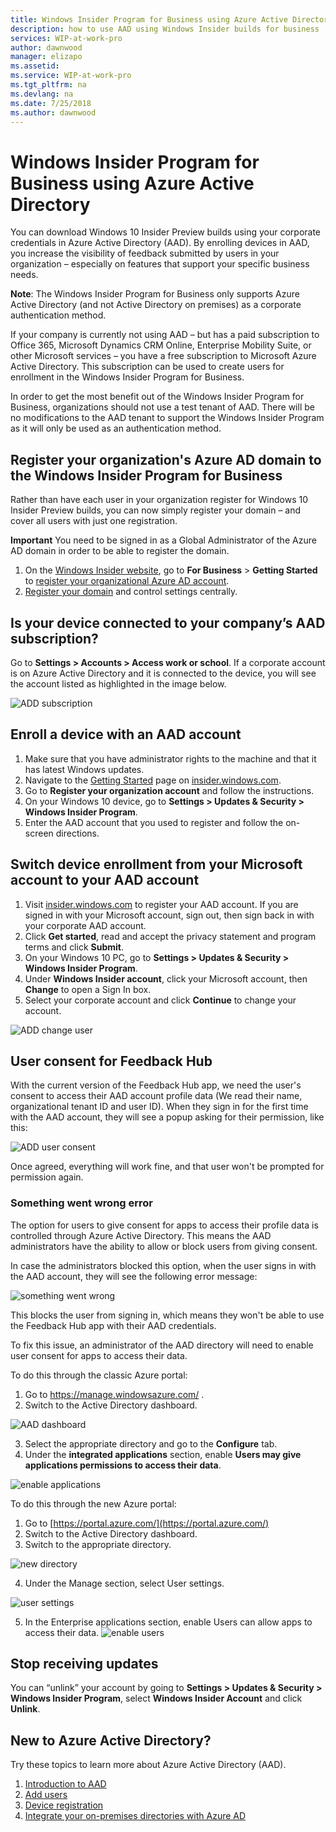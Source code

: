 ```yaml
---
title: Windows Insider Program for Business using Azure Active Directory
description: how to use AAD using Windows Insider builds for business
services: WIP-at-work-pro
author: dawnwood
manager: elizapo
ms.assetid: 
ms.service: WIP-at-work-pro
ms.tgt_pltfrm: na
ms.devlang: na
ms.date: 7/25/2018
ms.author: dawnwood
---
```


# Windows Insider Program for Business using Azure Active Directory

You can download Windows 10 Insider Preview builds using your corporate credentials in Azure Active Directory (AAD). By enrolling devices in AAD, you increase the visibility of feedback submitted by users in your organization – especially on features that support your specific business needs. 

<b>Note</b>: The Windows Insider Program for Business only supports Azure Active Directory (and not Active Directory on premises) as a corporate authentication method.

If your company is currently not using AAD – but has a paid subscription to Office 365, Microsoft Dynamics CRM Online, Enterprise Mobility Suite, or other Microsoft services – you have a free subscription to Microsoft Azure Active Directory. This subscription can be used to create users for enrollment in the Windows Insider Program for Business.

In order to get the most benefit out of the Windows Insider Program for Business, organizations should not use a test tenant of AAD. There will be no modifications to the AAD tenant to support the Windows Insider Program as it will only be used as an authentication method.

## Register your organization's Azure AD domain to the Windows Insider Program for Business

Rather than have each user in your organization register for Windows 10 Insider Preview builds, you can now simply register your domain – and cover all users with just one registration.

<b>Important</b> You need to be signed in as a Global Administrator of the Azure AD domain in order to be able to register the domain.

1. On the [Windows Insider website](https://insider.windows.com/), go to <b>For Business</b> > <b>Getting Started</b> to [register your organizational Azure AD account](https://insider.windows.com/en-us/insidersigninaad/).
2. [Register your domain](https://insider.windows.com/en-us/for-business-organization-admin/) and control settings centrally.

## Is your device connected to your company’s AAD subscription?

Go to <b>Settings > Accounts > Access work or school</b>. If a corporate account is on Azure Active Directory and it is connected to the device, you will see the account listed as highlighted in the image below.

![ADD subscription](images/wip-4-biz-settings.png "ADD")

## Enroll a device with an AAD account

1. Make sure that you have administrator rights to the machine and that it has latest Windows updates.
2. Navigate to the [Getting Started](https://insider.windows.com/en-us/getting-started/) page on [insider.windows.com](https://insider.windows.com/).
3. Go to <b>Register your organization account</b> and follow the instructions.
4. On your Windows 10 device, go to <b>Settings > Updates & Security > Windows Insider Program</b>. 
5. Enter the AAD account that you used to register and follow the on-screen directions. 

## Switch device enrollment from your Microsoft account to your AAD account

1. Visit [insider.windows.com](http://insider.windows.com) to register your AAD account. If you are signed in with your Microsoft account, sign out, then sign back in with your corporate AAD account. 
2. Click <b>Get started</b>, read and accept the privacy statement and program terms and click <b>Submit</b>. 
3. On your Windows 10 PC, go to <b>Settings > Updates & Security > Windows Insider Program</b>. 
4. Under <b>Windows Insider account</b>, click your Microsoft account, then <b>Change</b> to open a Sign In box. 
5. Select your corporate account and click <b>Continue</b> to change your account. 

![ADD change user](images/wip-4-biz-change-user.png "change user")

## User consent for Feedback Hub

With the current version of the Feedback Hub app, we need the user's consent to access their AAD account profile data (We read their name, organizational tenant ID and user ID). When they sign in for the first time with the AAD account, they will see a popup asking for their permission, like this:

![ADD user consent](images/wip-4-biz-aad-consent.png "user consent")

Once agreed, everything will work fine, and that user won't be prompted for permission again.

### Something went wrong error

The option for users to give consent for apps to access their profile data is controlled through Azure Active Directory. This means the AAD administrators have the ability to allow or block users from giving consent.

In case the administrators blocked this option, when the user signs in with the AAD account, they will see the following error message:

![something went wrong](images/wip-4-biz-aad-consent.png "something went wrong")

This blocks the user from signing in, which means they won't be able to use the Feedback Hub app with their AAD credentials.

To fix this issue, an administrator of the AAD directory will need to enable user consent for apps to access their data.

To do this through the classic Azure portal:
1. Go to https://manage.windowsazure.com/ .
2. Switch to the Active Directory dashboard.

![AAD dashboard](images/wip-4-biz-classic-aad.png "AAD dashboard")

3. Select the appropriate directory and go to the <b>Configure</b> tab.
4. Under the <b>integrated applications</b> section, enable <b>Users may give applications permissions to access their data</b>.

![enable applications](images/wip-4-biz-aad-classic-enable.png "enable applications")

To do this through the new Azure portal:
1. Go to [https://portal.azure.com/](https://portal.azure.com/)
2. Switch to the Active Directory dashboard.
3. Switch to the appropriate directory.

![new directory](images/wip-4-biz-aad-new-directory-button.png "new directory")

4. Under the Manage section, select User settings.

![user settings](images/wip-4-biz-aad-new-user-settings.png "user settings")

5. In the Enterprise applications section, enable Users can allow apps to access their data.
![enable users](images/wip-4-biz-aad-new-enable.png "enable users")

## Stop receiving updates
You can “unlink” your account by going to <b>Settings > Updates & Security > Windows Insider Program</b>, select <b>Windows Insider Account</b> and click <b>Unlink</b>.

## New to Azure Active Directory? 

 Try these topics to learn more about Azure Active Directory (AAD).
 1. [Introduction to AAD](https://docs.microsoft.com/azure/active-directory/connect/active-directory-aadconnect)
 2. [Add users](https://docs.microsoft.com/azure/active-directory/active-directory-users-create-azure-portal)
 3. [Device registration](https://docs.microsoft.com/azure/active-directory/active-directory-device-registration-overview) 
 4. [Integrate your on-premises directories with Azure AD](https://docs.microsoft.com/azure/active-directory/connect/active-directory-aadconnect)


